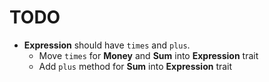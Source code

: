 # TODO

* __Expression__ should have `times` and `plus`.
  * Move `times` for **Money** and **Sum** into __Expression__ trait
  * Add `plus` method for **Sum** into __Expression__ trait
